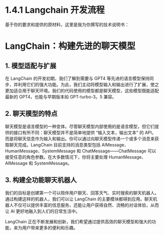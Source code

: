 # 1.4.1 Langchain 开发流程

基于你的要求和提供的原材料，这里是我为你撰写的技术说明书：

# LangChain：构建先进的聊天模型

## 1. 模型适配与扩展

在 LangChain 的开发初期，我们了解到需要与 GPT4 等先进的语言模型保持同步，并利用它们的强大功能。为此，我们主动将模型输入和输出进行了扩展，使之更加适合用于聊天环境。我们的代码使用的模型都是聊天模型，这些模型既能适配最新的 GPT4，也能与早期版本如 GPT-turbo-3。5 兼容。

## 2. 聊天模型的特点

聊天模型是语言模型的一种变体。尽管聊天模型内部使用的是语言模型，但它们提供的接口有所不同：聊天模型并不是简单地提供 “输入文本，输出文本” 的 API，而是将聊天信息作为输入和输出。你可以通过向聊天模型传递一个或多个消息来获取聊天完成。LangChain 目前支持的消息类型包括 AIMessage、HumanMessage、SystemMessage 和 ChatMessage——ChatMessage 可以接受任意的角色参数。在大多数情况下，你将主要处理 HumanMessage、AIMessage 和 SystemMessage。

## 3. 构建全功能聊天机器人

我们的目标是创建第一个可以陪伴用户聊天、回答天气、实时搜索的聊天机器人。通过构建这样的机器人，我们可以让 LangChain 的主要模块都得到应用。聊天机器人不仅可以提供丰富的信息服务，还能让用户获得自然、流畅的对话体验，从而让 AI 更好地融入到人们的日常生活中。

LangChain 正在不断发展和创新，我们希望通过提供高效的聊天模型和强大的功能，来为用户带来更多的便利和乐趣。